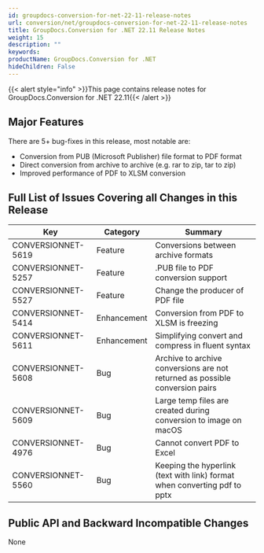 ```yaml
---
id: groupdocs-conversion-for-net-22-11-release-notes
url: conversion/net/groupdocs-conversion-for-net-22-11-release-notes
title: GroupDocs.Conversion for .NET 22.11 Release Notes
weight: 15
description: ""
keywords: 
productName: GroupDocs.Conversion for .NET
hideChildren: False
---
```

{{< alert style="info" >}}This page contains release notes for GroupDocs.Conversion for .NET 22.11{{< /alert >}}

## Major Features

There are 5+ bug-fixes in this release, most notable are:

* Conversion from PUB (Microsoft Publisher) file format to PDF format
* Direct conversion from archive to archive (e.g. rar to zip, tar to zip)
* Improved performance of PDF to XLSM conversion

## Full List of Issues Covering all Changes in this Release

| Key | Category | Summary |
| --- | --- | --- |
| CONVERSIONNET-5619 | Feature | Conversions between archive formats |
| CONVERSIONNET-5257 | Feature | .PUB file to PDF conversion support |
| CONVERSIONNET-5527 | Feature | Change the producer of PDF file |
| CONVERSIONNET-5414 | Enhancement | Conversion from PDF to XLSM is freezing |
| CONVERSIONNET-5611 | Enhancement | Simplifying convert and compress in fluent syntax |
| CONVERSIONNET-5608 | Bug | Archive to archive conversions are not returned as possible conversion pairs |
| CONVERSIONNET-5609 | Bug | Large temp files are created during conversion to image on macOS |
| CONVERSIONNET-4976 | Bug | Cannot convert PDF to Excel |
| CONVERSIONNET-5560 | Bug | Keeping the hyperlink (text with link) format when converting pdf to pptx |


## Public API and Backward Incompatible Changes

None